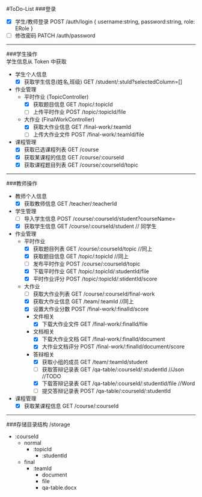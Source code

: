 #ToDo-List
###登录
- [x] 学生/教师登录           POST  /auth/login { username:string, password:string, role: ERole }
- [ ] 修改密码               PATCH /auth/password
----
###学生操作   
学生信息从 Token 中获取
- 学生个人信息
  - [x] 获取学生信息(姓名,班级)                  GET /student/:stuId?selectedColumn=[]
- 作业管理
  - 平时作业 (TopicController)
    - [x] 获取题目信息                         GET  /topic/:topicId
    - [ ] 上传平时作业                         POST /topic/:topicId/file
  - 大作业 (FinalWorkController)
    - [x] 获取大作业信息                       GET  /final-work/:teamId
    - [ ] 上传大作业文件                       POST /final-work/:teamId/file
- 课程管理
  - [x] 获取已选课程列表                       GET /course
  - [x] 获取某课程的信息                       GET /course/:courseId
  - [x] 获取课程题目列表                       GET /course/:courseId/topic
----
###教师操作
- 教师个人信息
  - [x] 获取教师信息             GET /teacher/:teacherId
- 学生管理
  - [ ] 导入学生信息 POST /course/:courseId/student?courseName=
  - [x] 获取学生信息 GET /course/:courseId/student // 同学生
- 作业管理
  - 平时作业
    - [x] 获取题目列表           GET  /course/:courseId/topic //同上
    - [x] 获取题目信息 GET /topic/:topicId //同上
    - [ ] 发布平时作业 POST /course/:courseId/topic
    - [x] 下载平时作业 GET /topic/:topicId/:studentId/file
    - [x] 平时作业评分           POST /topic/:topicId/:stidentId/score
  - 大作业
    - [ ] 获取大作业列表 GET /course/:courseId/final-work
    - [x] 获取大作业信息 GET /team/:teamId //同上
    - [x] 设置大作业分数 POST /final-work/:finalId/score
    - 文件相关
      - [x] 下载大作业文件       GET /final-work/:finalId/file
    - 文档相关
      - [x] 下载大作业文档       GET  /final-work/:finalId/document
      - [x] 大作业文档评分       POST /final-work/:finalId/document/score
    - 答辩相关
      - [x] 获取小组的成员       GET  /team/:teamId/student
      - [ ] 获取答辩记录表       GET  /qa-table/:courseId/:studentId      //Json //TODO
      - [x] 下载答辩记录表       GET  /qa-table/:courseId/:studentId/file //Word
      - [ ] 提交答辩记录表       POST /qa-table/:courseId/:studentId
- 课程管理
  - [x] 获取某课程信息           GET /course/:courseId
----
###存储目录结构
/storage
  - :courseId
    - normal
      - :topicId
        - :studentId
    - final
      - :teamId
        - document
        - file
        - qa-table.docx